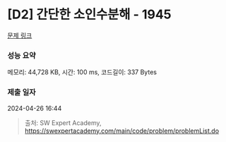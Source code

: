 # [D2] 간단한 소인수분해 - 1945 

[문제 링크](https://swexpertacademy.com/main/code/problem/problemDetail.do?contestProbId=AV5Pl0Q6ANQDFAUq) 

### 성능 요약

메모리: 44,728 KB, 시간: 100 ms, 코드길이: 337 Bytes

### 제출 일자

2024-04-26 16:44



> 출처: SW Expert Academy, https://swexpertacademy.com/main/code/problem/problemList.do